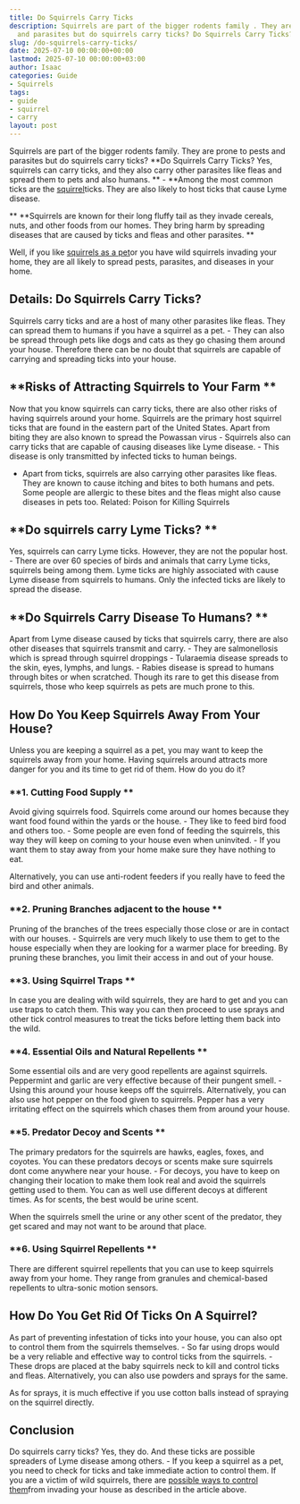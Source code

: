 ```yaml
---
title: Do Squirrels Carry Ticks
description: Squirrels are part of the bigger rodents family . They are prone to pests
  and parasites but do squirrels carry ticks? Do Squirrels Carry Ticks?
slug: /do-squirrels-carry-ticks/
date: 2025-07-10 00:00:00+00:00
lastmod: 2025-07-10 00:00:00+03:00
author: Isaac
categories: Guide
- Squirrels
tags:
- guide
- squirrel
- carry
layout: post
---
```

Squirrels are part of the bigger rodents family. They are prone to pests and parasites but do squirrels carry ticks? **Do Squirrels Carry Ticks? Yes, squirrels can carry ticks, and they also carry other parasites like fleas and spread them to pets and also humans. ** - **Among the most common ticks are the [squirrel](https://pestpolicy.com/do-squirrels-attack-humans/)ticks. They are also likely to host ticks that cause Lyme disease.

** **Squirrels are known for their long fluffy tail as they invade cereals, nuts, and other foods from our homes. They bring harm by spreading diseases that are caused by ticks and fleas and other parasites. **

Well, if you like [squirrels as a pet](https://pestpolicy.com/how-long-do-squirrels-live/)or you have wild squirrels invading your home, they are all likely to spread pests, parasites, and diseases in your home.

##  Details: Do Squirrels Carry Ticks?

Squirrels carry ticks and are a host of many other parasites like fleas. They can spread them to humans if you have a squirrel as a pet. - They can also be spread through pets like dogs and cats as they go chasing them around your house. Therefore there can be no doubt that squirrels are capable of carrying and spreading ticks into your house.

##  **Risks of Attracting Squirrels to Your Farm **

Now that you know squirrels can carry ticks, there are also other risks of having squirrels around your home. Squirrels are the primary host squirrel ticks that are found in the eastern part of the United States. Apart from biting they are also known to spread the Powassan virus - Squirrels also can carry ticks that are capable of causing diseases like Lyme disease. - This disease is only transmitted by infected ticks to human beings.

- Apart from ticks, squirrels are also carrying other parasites like fleas. They are known to cause itching and bites to both humans and pets. Some people are allergic to these bites and the fleas might also cause diseases in pets too. Related: Poison for Killing Squirrels

##  **Do squirrels carry Lyme Ticks? **

Yes, squirrels can carry Lyme ticks. However, they are not the popular host. - There are over 60 species of birds and animals that carry Lyme ticks, squirrels being among them. Lyme ticks are highly associated with cause Lyme disease from squirrels to humans. Only the infected ticks are likely to spread the disease.

##  **Do Squirrels Carry Disease To Humans? **

Apart from Lyme disease caused by ticks that squirrels carry, there are also other diseases that squirrels transmit and carry. - They are salmonellosis which is spread through squirrel droppings - Tularaemia disease spreads to the skin, eyes, lymphs, and lungs. - Rabies disease is spread to humans through bites or when scratched. Though its rare to get this disease from squirrels, those who keep squirrels as pets are much prone to this.

##  How Do You Keep Squirrels Away From Your House?

Unless you are keeping a squirrel as a pet, you may want to keep the squirrels away from your home. Having squirrels around attracts more danger for you and its time to get rid of them. How do you do it?

###  **1. Cutting Food Supply **

Avoid giving squirrels food. Squirrels come around our homes because they want food found within the yards or the house. - They like to feed bird food and others too. - Some people are even fond of feeding the squirrels, this way they will keep on coming to your house even when uninvited. - If you want them to stay away from your home make sure they have nothing to eat.

Alternatively, you can use anti-rodent feeders if you really have to feed the bird and other animals.

###  **2. Pruning Branches adjacent to the house **

Pruning of the branches of the trees especially those close or are in contact with our houses. - Squirrels are very much likely to use them to get to the house especially when they are looking for a warmer place for breeding. By pruning these branches, you limit their access in and out of your house.

###  **3. Using Squirrel Traps **

In case you are dealing with wild squirrels, they are hard to get and you can use traps to catch them. This way you can then proceed to use sprays and other tick control measures to treat the ticks before letting them back into the wild.

###  **4. Essential Oils and Natural Repellents **

Some essential oils and are very good repellents are against squirrels. Peppermint and garlic are very effective because of their pungent smell. - Using this around your house keeps off the squirrels. Alternatively, you can also use hot pepper on the food given to squirrels. Pepper has a very irritating effect on the squirrels which chases them from around your house.

###  **5. Predator Decoy and Scents **

The primary predators for the squirrels are hawks, eagles, foxes, and coyotes. You can these predators decoys or scents make sure squirrels dont come anywhere near your house. - For decoys, you have to keep on changing their location to make them look real and avoid the squirrels getting used to them. You can as well use different decoys at different times. As for scents, the best would be urine scent.

When the squirrels smell the urine or any other scent of the predator, they get scared and may not want to be around that place.

###  **6. Using Squirrel Repellents **

There are different squirrel repellents that you can use to keep squirrels away from your home. They range from granules and chemical-based repellents to ultra-sonic motion sensors.

##  **How Do You Get Rid Of Ticks On A Squirrel?**

As part of preventing infestation of ticks into your house, you can also opt to control them from the squirrels themselves. - So far using drops would be a very reliable and effective way to control ticks from the squirrels. - These drops are placed at the baby squirrels neck to kill and control ticks and fleas. Alternatively, you can also use powders and sprays for the same.

As for sprays, it is much effective if you use cotton balls instead of spraying on the squirrel directly.

##  Conclusion

Do squirrels carry ticks? Yes, they do. And these ticks are possible spreaders of Lyme disease among others. - If you keep a squirrel as a pet, you need to check for ticks and take immediate action to control them. If you are a victim of wild squirrels, there are [possible ways to control them](https://pestpolicy.com/how-to-get-rid-of-squirrels-in-the-yard/)from invading your house as described in the article above.